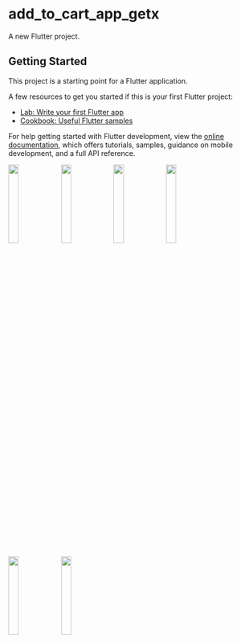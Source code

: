 # add_to_cart_app_getx

A new Flutter project.

## Getting Started

This project is a starting point for a Flutter application.

A few resources to get you started if this is your first Flutter project:

- [Lab: Write your first Flutter app](https://docs.flutter.dev/get-started/codelab)
- [Cookbook: Useful Flutter samples](https://docs.flutter.dev/cookbook)

For help getting started with Flutter development, view the
[online documentation](https://docs.flutter.dev/), which offers tutorials,
samples, guidance on mobile development, and a full API reference.

<p>
    <img src="https://user-images.githubusercontent.com/113762162/232316066-e4b1776d-0c8d-4fb1-a3cd-9b3d539813d4.png" hight="20%". width="20%">
    <img src="https://user-images.githubusercontent.com/113762162/232316096-e1d6a3b8-f809-4805-92e2-2bcab3fa92d5.png" hight="20%". width="20%">
    <img src="https://user-images.githubusercontent.com/113762162/232316101-8708e3e2-0887-4c03-87a4-962f38895237.png" hight="20%". width="20%">
    <img src="https://user-images.githubusercontent.com/113762162/232316105-a9b5e084-4138-46a6-820a-ba805c4666f9.png" hight="20%". width="20%">
    <img src="https://user-images.githubusercontent.com/113762162/232316112-769554fa-4cbf-4a7a-9088-6699d6eed893.png" hight="20%". width="20%">
    <img src="https://user-images.githubusercontent.com/113762162/232316117-ac4dab2c-060c-450e-837a-f5ad8f5942c0.png" hight="20%". width="20%">
</p>
